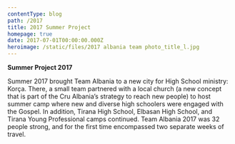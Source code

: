 ```yaml
---
contentType: blog
path: /2017
title: 2017 Summer Project
homepage: true
date: 2017-07-01T00:00:00.000Z
heroimage: /static/files/2017 albania team photo_title_l.jpg
---
```

**Summer Project 2017**

Summer 2017 brought Team Albania to a new city for High School ministry: Korça. There, a small team partnered with a local church (a new concept that is part of the Cru Albania’s strategy to reach new people) to host summer camp where new and diverse high schoolers were engaged with the Gospel. In addition, Tirana High School, Elbasan High School, and Tirana Young Professional camps continued. Team Albania 2017 was 32 people strong, and for the first time encompassed two separate weeks of travel.
